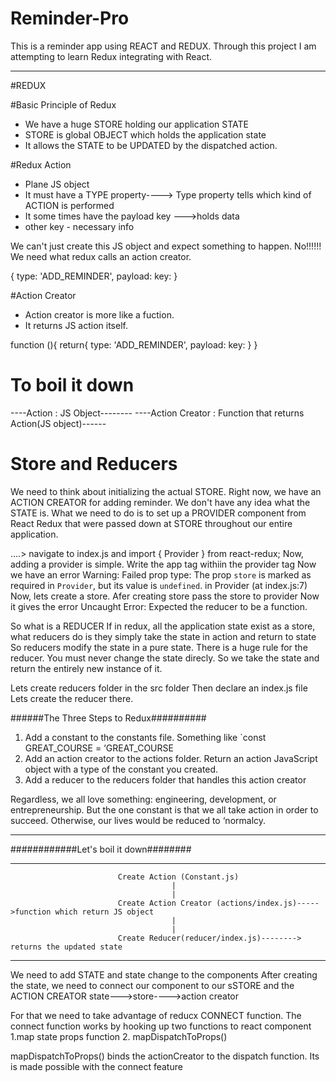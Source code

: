 # Reminder-Pro
This is a reminder app using REACT and REDUX. Through this project I am attempting to learn Redux integrating with React.
************************************************************************************************************************
#REDUX

#Basic Principle of Redux
* We have a huge STORE holding our application STATE
* STORE is global OBJECT which holds the application state
* It allows the STATE to be UPDATED by the dispatched action.

#Redux Action
* Plane JS object
* It must have a TYPE property----> Type property tells which kind of ACTION is performed
* It some times have the payload key --->holds data
* other key - necessary info

We can't just create this JS object and expect something to happen.
No!!!!!!
We need what redux calls an action creator.

{
    type: 'ADD_REMINDER',
    payload:
    key:
}

#Action Creator
* Action creator is more like a fuction.
* It returns JS action itself.

function (){
    return{
        type: 'ADD_REMINDER',
        payload:
        key:
    }
}

# To boil it down
----Action : JS Object--------
----Action Creator : Function that returns Action(JS object)------

# Store and Reducers
We need to think about initializing the actual STORE.
Right now, we have an ACTION CREATOR for adding reminder. 
We don't have any idea what the STATE is.
What we need to do is to set up a PROVIDER component from React Redux that were passed down at STORE throughout our entire application.

....> navigate to index.js and import { Provider } from react-redux;
Now, adding a provider is simple.
Write the app tag withiin the provider tag
<Provider>
    <App />
</Provider>
Now we have an error
    Warning: Failed prop type: The prop `store` is marked as required in `Provider`, but its value is `undefined`.
    in Provider (at index.js:7)
Now, lets create a store.
Afer creating store pass the store to provider
Now it gives the error
    Uncaught Error: Expected the reducer to be a function.

So what is a REDUCER
If in redux, all the application state exist as a store,
what reducers do is
they simply take the state in action and return to state
So reducers modify the state in a pure state.
There is a huge rule for the reducer.
You must never change the state direcly.
So we take the state and return the entirely new instance of it.

Lets create reducers folder in the src folder
Then declare an index.js file
Lets create the reducer there.

######The Three Steps to Redux##########

1. Add a constant to the constants file. Something like `const GREAT_COURSE = ‘GREAT_COURSE
2. Add an action creator to the actions folder. Return an action JavaScript object with a type of the constant you created.
3. Add a reducer to the reducers folder that handles this action creator

Regardless, we all love something: engineering, development, or entrepreneurship. But the one constant is that we all take action in order to succeed. Otherwise, our lives would be reduced to ‘normalcy.

*************************************************************************************************************************
############Let's boil it down########
*************************************************************************************************************************
                            Create Action (Constant.js)
                                        |
                                        |
                            Create Action Creator (actions/index.js)----->function which return JS object
                                        |
                                        |
                            Create Reducer(reducer/index.js)--------> returns the updated state
*************************************************************************************************************************
We need to add STATE and state change to the components
After creating the state, we need to connect our component to our sSTORE and the ACTION CREATOR
state--->store---->action creator

For that we need to take advantage of reducx CONNECT function.
The connect function works by hooking up two functions to react component
1.map state props function 2. mapDispatchToProps()

mapDispatchToProps() binds the actionCreator to the dispatch function.
Its is made possible with the connect feature

